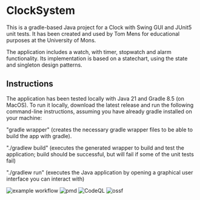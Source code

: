 # ClockSystem

This is a gradle-based Java project for a Clock with Swing GUI and JUnit5 unit tests. It has been created and used by Tom Mens for educational purposes at the University of Mons.

The application includes a watch, with timer, stopwatch and alarm functionality.
Its implementation is based on a statechart, using the state and singleton design patterns.


## Instructions

The application has been tested locally with Java 21 and Gradle 8.5 (on MacOS). To run it locally, download the latest release and run the following command-line instructions, assuming you have already gradle installed on your machine:

"gradle wrapper" (creates the necessary gradle wrapper files to be able to build the app with gradle).

"./gradlew build" (executes the generated wrapper to build and test the application; build should be successful, but will fail if some of the unit tests fail)

"./gradlew run" (executes the Java application by opening a graphical user interface you can interact with)

![example workflow](https://github.com/MarineB210/ClockSystem/actions/workflows/gradle.yml/badge.svg)
![pmd](https://github.com/MarineB210/ClockSystem/actions/workflows/pmd.yml/badge.svg)
![CodeQL](https://github.com/MarineB210/ClockSystem/actions/workflows/codeql.yml/badge.svg)
![ossf](https://github.com/MarineB210/ClockSystem/actions/workflows/scorecard.yml/badge.svg)
